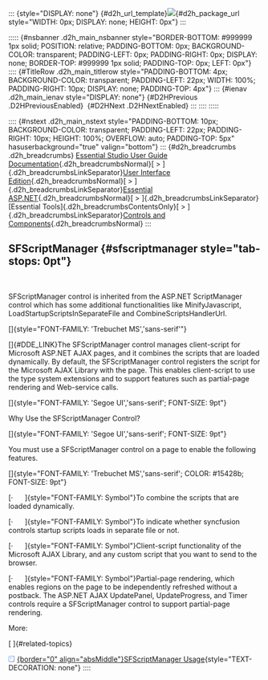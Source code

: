 ::: {style="DISPLAY: none"}
[](ms-xhelp:///?Id=d2h_url_template){#d2h_url_template}![](!package_url!){#d2h_package_url style="WIDTH: 0px; DISPLAY: none; HEIGHT: 0px"}
:::

::::: {#nsbanner .d2h_main_nsbanner style="BORDER-BOTTOM: #999999 1px solid; POSITION: relative; PADDING-BOTTOM: 0px; BACKGROUND-COLOR: transparent; PADDING-LEFT: 0px; PADDING-RIGHT: 0px; DISPLAY: none; BORDER-TOP: #999999 1px solid; PADDING-TOP: 0px; LEFT: 0px"}
:::: {#TitleRow .d2h_main_titlerow style="PADDING-BOTTOM: 4px; BACKGROUND-COLOR: transparent; PADDING-LEFT: 22px; WIDTH: 100%; PADDING-RIGHT: 10px; DISPLAY: none; PADDING-TOP: 4px"}
::: {#ienav .d2h_main_ienav style="DISPLAY: none"}
[](ms-xhelp:///?Id=67553c68-bf4a-4f0c-bf31-7654b26f9c45){#D2HPrevious .D2HPreviousEnabled}  [](ms-xhelp:///?Id=196deeb3-c974-4255-aab0-dfa0accaa409){#D2HNext .D2HNextEnabled}
:::
::::
:::::

:::: {#nstext .d2h_main_nstext style="PADDING-BOTTOM: 10px; BACKGROUND-COLOR: transparent; PADDING-LEFT: 22px; PADDING-RIGHT: 10px; HEIGHT: 100%; OVERFLOW: auto; PADDING-TOP: 5px" hasuserbackground="true" valign="bottom"}
::: {#d2h_breadcrumbs .d2h_breadcrumbs}
[Essential Studio User Guide Documentation](ms-xhelp:///?Id=12457748-09e3-4d74-a240-8e049cedf030){.d2h_breadcrumbsNormal}[ \> ]{.d2h_breadcrumbsLinkSeparator}[User Interface Edition](ms-xhelp:///?Id=c29296b7-531c-413b-a0ec-488ca1f7f669){.d2h_breadcrumbsNormal}[ \> ]{.d2h_breadcrumbsLinkSeparator}[Essential ASP.NET](ms-xhelp:///?Id=25c35330-c127-4dad-9a92-ed79dc7261a6){.d2h_breadcrumbsNormal}[ \> ]{.d2h_breadcrumbsLinkSeparator}[Essential Tools]{.d2h_breadcrumbsContentsOnly}[ \> ]{.d2h_breadcrumbsLinkSeparator}[Controls and Components](ms-xhelp:///?Id=99dc3762-3a6c-4306-b62b-5aa347ed3105){.d2h_breadcrumbsNormal}
:::

## SFScriptManager {#sfscriptmanager style="tab-stops: 0pt"}

 

SFScriptManager control is inherited from the ASP.NET ScriptManager control which has some additional functionalities like MinifyJavascript, LoadStartupScriptsInSeparateFile and CombineScriptsHandlerUrl.

[]{style="FONT-FAMILY: 'Trebuchet MS','sans-serif'"} 

[]{#DDE_LINK}The SFScriptManager control manages client-script for Microsoft ASP.NET AJAX pages, and it combines the scripts that are loaded dynamically. By default, the SFScriptManager control registers the script for the Microsoft AJAX Library with the page. This enables client-script to use the type system extensions and to support features such as partial-page rendering and Web-service calls.

[]{style="FONT-FAMILY: 'Segoe UI','sans-serif'; FONT-SIZE: 9pt"} 

Why Use the SFScriptManager Control?

[]{style="FONT-FAMILY: 'Segoe UI','sans-serif'; FONT-SIZE: 9pt"} 

You must use a SFScriptManager control on a page to enable the following features.

[]{style="FONT-FAMILY: 'Trebuchet MS','sans-serif'; COLOR: #15428b; FONT-SIZE: 9pt"} 

[·      ]{style="FONT-FAMILY: Symbol"}To combine the scripts that are loaded dynamically.

[·      ]{style="FONT-FAMILY: Symbol"}To indicate whether syncfusion controls startup scripts loads in separate file or not.

[·      ]{style="FONT-FAMILY: Symbol"}Client-script functionality of the Microsoft AJAX Library, and any custom script that you want to send to the browser.

[·      ]{style="FONT-FAMILY: Symbol"}Partial-page rendering, which enables regions on the page to be independently refreshed without a postback. The ASP.NET AJAX UpdatePanel, UpdateProgress, and Timer controls require a SFScriptManager control to support partial-page rendering.

More:

[ ]{#related-topics}

[![](button.gif){border="0" align="absMiddle"}SFScriptManager Usage](ms-xhelp:///?Id=196deeb3-c974-4255-aab0-dfa0accaa409){style="TEXT-DECORATION: none"}
::::
